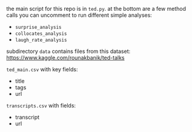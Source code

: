 the main script for this repo is in `ted.py`. at the bottom are a few method calls you can uncomment to run different simple analyses:
- `surprise_analysis`
- `collocates_analysis`
- `laugh_rate_analysis`

subdirectory `data` contains files from this dataset:
https://www.kaggle.com/rounakbanik/ted-talks

`ted_main.csv`
with key fields:
- title
- tags
- url

`transcripts.csv`
with fields:
- transcript
- url
